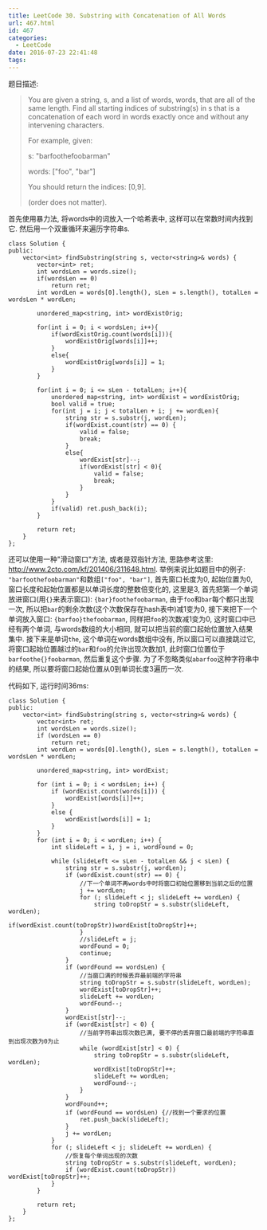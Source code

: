 ```yaml
---
title: LeetCode 30. Substring with Concatenation of All Words
url: 467.html
id: 467
categories:
  - LeetCode
date: 2016-07-23 22:41:48
tags:
---
```

题目描述:

> You are given a string, s, and a list of words, words, that are all of the same length. Find all starting indices of substring(s) in s that is a concatenation of each word in words exactly once and without any intervening characters.
> 
> For example, given:
> 
> s: "barfoothefoobarman"
> 
> words: ["foo", "bar"]
> 
> You should return the indices: [0,9].
> 
> (order does not matter).

首先使用暴力法, 将words中的词放入一个哈希表中, 这样可以在常数时间内找到它. 然后用一个双重循环来遍历字符串s.

    class Solution {
    public:
        vector<int> findSubstring(string s, vector<string>& words) {
            vector<int> ret;
            int wordsLen = words.size();
            if(wordsLen == 0)
                return ret;
            int wordLen = words[0].length(), sLen = s.length(), totalLen = wordsLen * wordLen;
            
            unordered_map<string, int> wordExistOrig;
            
            for(int i = 0; i < wordsLen; i++){
                if(wordExistOrig.count(words[i])){
                    wordExistOrig[words[i]]++;
                }
                else{
                    wordExistOrig[words[i]] = 1;
                }
            }
            
            for(int i = 0; i <= sLen - totalLen; i++){
                unordered_map<string, int> wordExist = wordExistOrig;
                bool valid = true;
                for(int j = i; j < totalLen + i; j += wordLen){
                    string str = s.substr(j, wordLen);
                    if(wordExist.count(str) == 0) {
                        valid = false;
                        break;
                    }
                    else{
                        wordExist[str]--;
                        if(wordExist[str] < 0){
                            valid = false;
                            break;
                        }
                    }
                }
                if(valid) ret.push_back(i);
            }
            
            return ret;
        }
    };

还可以使用一种"滑动窗口"方法, 或者是双指针方法, 思路参考这里: <http://www.2cto.com/kf/201406/311648.html>. 举例来说比如题目中的例子: `"barfoothefoobarman"`和数组`["foo", "bar"]`, 首先窗口长度为0, 起始位置为0, 窗口长度和起始位置都是以单词长度的整数倍变化的, 这里是3, 首先把第一个单词放进窗口(用`{}`来表示窗口): `{bar}foothefoobarman`, 由于`foo`和`bar`每个都只出现一次, 所以把`bar`的剩余次数(这个次数保存在hash表中)减1变为0, 接下来把下一个单词放入窗口: `{barfoo}thefoobarman`, 同样把`foo`的次数减1变为0, 这时窗口中已经有两个单词, 与words数组的大小相同, 就可以把当前的窗口起始位置放入结果集中. 接下来是单词`the`, 这个单词在words数组中没有, 所以窗口可以直接跳过它, 将窗口起始位置越过的`bar`和`foo`的允许出现次数加1, 此时窗口位置位于`barfoothe{}foobarman`, 然后重复这个步骤. 为了不忽略类似`abarfoo`这种字符串中的结果, 所以要将窗口起始位置从0到单词长度3遍历一次. 

代码如下, 运行时间36ms:

    class Solution {
    public:
        vector<int> findSubstring(string s, vector<string>& words) {
            vector<int> ret;
            int wordsLen = words.size();
            if (wordsLen == 0)
                return ret;
            int wordLen = words[0].length(), sLen = s.length(), totalLen = wordsLen * wordLen;

            unordered_map<string, int> wordExist;

            for (int i = 0; i < wordsLen; i++) {
                if (wordExist.count(words[i])) {
                    wordExist[words[i]]++;
                }
                else {
                    wordExist[words[i]] = 1;
                }
            }
            for (int i = 0; i < wordLen; i++) {
                int slideLeft = i, j = i, wordFound = 0;

                while (slideLeft <= sLen - totalLen && j < sLen) {
                    string str = s.substr(j, wordLen);
                    if (wordExist.count(str) == 0) {
                        //下一个单词不再words中时将窗口初始位置移到当前之后的位置
                        j += wordLen;
                        for (; slideLeft < j; slideLeft += wordLen) {
                            string toDropStr = s.substr(slideLeft, wordLen);
                            if(wordExist.count(toDropStr))wordExist[toDropStr]++;
                        }
                        //slideLeft = j;
                        wordFound = 0;
                        continue;
                    }
                    if (wordFound == wordsLen) {
                        //当窗口满的时候丢弃最前端的字符串
                        string toDropStr = s.substr(slideLeft, wordLen);
                        wordExist[toDropStr]++;
                        slideLeft += wordLen;
                        wordFound--;
                    }
                    wordExist[str]--;
                    if (wordExist[str] < 0) {
                        //当前字符串出现次数已满, 要不停的丢弃窗口最前端的字符串直到出现次数为0为止
                        while (wordExist[str] < 0) {
                            string toDropStr = s.substr(slideLeft, wordLen);
                            wordExist[toDropStr]++;
                            slideLeft += wordLen;
                            wordFound--;
                        }
                    }
                    wordFound++;
                    if (wordFound == wordsLen) {//找到一个要求的位置
                        ret.push_back(slideLeft);
                    }
                    j += wordLen;
                }
                for (; slideLeft < j; slideLeft += wordLen) {
                    //恢复每个单词出现的次数
                    string toDropStr = s.substr(slideLeft, wordLen);
                    if (wordExist.count(toDropStr)) wordExist[toDropStr]++;
                }
            }

            return ret;
        }
    };